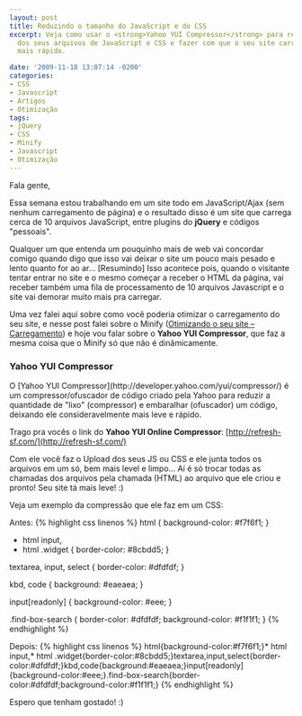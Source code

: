 ```yaml
---
layout: post
title: Reduzindo o tamanho do JavaScript e do CSS
excerpt: Veja como usar o <strong>Yahoo YUI Compressor</strong> para reduzir o tamanho
  dos seus arquivos de JavaScript e CSS e fazer com que o seu site carregue muito
  mais rápido.

date: '2009-11-18 13:07:14 -0200'
categories:
- CSS
- Javascript
- Artigos
- Otimização
tags:
- jQuery
- CSS
- Minify
- Javascript
- Otimização
---
```

Fala gente,

Essa semana estou trabalhando em um site todo em JavaScript/Ajax (sem nenhum carregamento de página) e o resultado disso é um site que carrega cerca de 10 arquivos JavaScript, entre plugins do <strong>jQuery</strong> e códigos "pessoais".

Qualquer um que entenda um pouquinho mais de web vai concordar comigo quando digo que isso vai deixar o site um pouco mais pesado e lento quanto for ao ar... [Resumindo] Isso acontece pois, quando o visitante tentar entrar no site e o mesmo começar a receber o HTML da página, vai receber também uma fila de processamento de 10 arquivos Javascript e o site vai demorar muito mais pra carregar.

Uma vez falei aqui sobre como você poderia otimizar o carregamento do seu site, e nesse post falei sobre o Minify ([Otimizando o seu site – Carregamento](/otimizando-o-seu-site-carregamento)) e hoje vou falar sobre o <strong>Yahoo YUI Compressor</strong>, que faz a mesma coisa que o Minify só que não é dinâmicamente.

<h3>Yahoo YUI Compressor</h3>
O [Yahoo YUI Compressor](http://developer.yahoo.com/yui/compressor/) é um compressor/ofuscador de código criado pela Yahoo para reduzir a quantidade de "lixo" (compressor) e embaralhar (ofuscador) um código, deixando ele consideravelmente mais leve e rápido.

Trago pra vocês o link do <strong>Yahoo YUI Online Compressor</strong>: [http://refresh-sf.com/](http://refresh-sf.com/)

Com ele você faz o Upload dos seus JS ou CSS e ele junta todos os arquivos em um só, bem mais level e limpo... Aí é só trocar todas as chamadas dos arquivos pela chamada (HTML) ao arquivo que ele criou e pronto! Seu site tá mais leve! :)

Veja um exemplo da compressão que ele faz em um CSS:

Antes:
{% highlight css linenos %}
html {
  background-color: #f7f6f1;
}

* html input,
* html .widget {
    border-color: #8cbdd5;
}

textarea,
input,
select {
  border-color: #dfdfdf;
}

kbd,
code {
  background: #eaeaea;
}

input[readonly] {
  background-color: #eee;
}

.find-box-search {
  border-color: #dfdfdf;
  background-color: #f1f1f1;
}
{% endhighlight %}

Depois:
{% highlight css linenos %}
html{background-color:#f7f6f1;}* html input,* html .widget{border-color:#8cbdd5;}textarea,input,select{border-color:#dfdfdf;}kbd,code{background:#eaeaea;}input[readonly]{background-color:#eee;}.find-box-search{border-color:#dfdfdf;background-color:#f1f1f1;}
{% endhighlight %}

Espero que tenham gostado! :)

